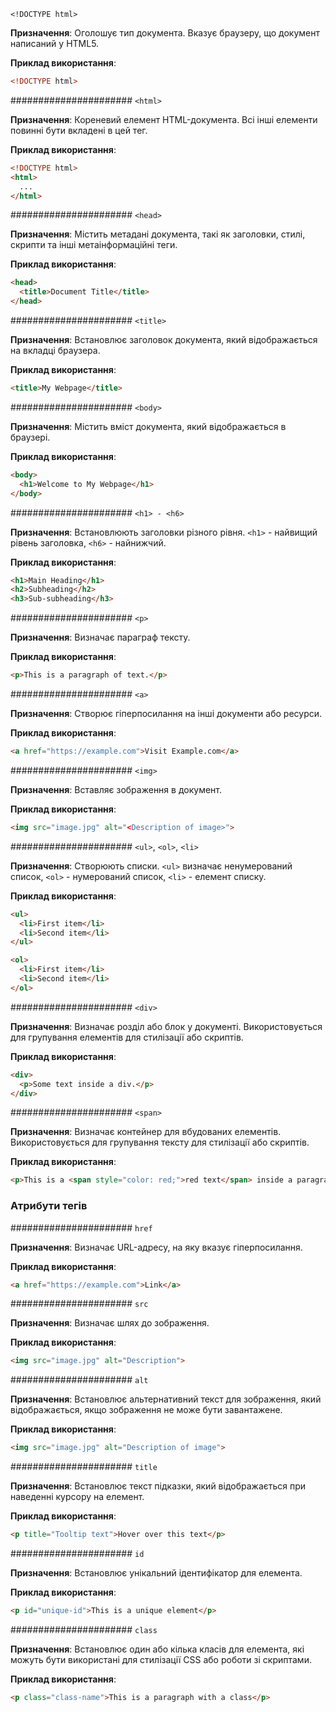 `<!DOCTYPE html>`

**Призначення**: Оголошує тип документа. Вказує браузеру, що документ написаний у HTML5.

**Приклад використання**:
```html
<!DOCTYPE html>
```

######################
 `<html>`

**Призначення**: Кореневий елемент HTML-документа. Всі інші елементи повинні бути вкладені в цей тег.

**Приклад використання**:
```html
<!DOCTYPE html>
<html>
  ...
</html>
```

######################
 `<head>`

**Призначення**: Містить метадані документа, такі як заголовки, стилі, скрипти та інші метаінформаційні теги.

**Приклад використання**:
```html
<head>
  <title>Document Title</title>
</head>
```

######################
 `<title>`

**Призначення**: Встановлює заголовок документа, який відображається на вкладці браузера.

**Приклад використання**:
```html
<title>My Webpage</title>
```

######################
 `<body>`

**Призначення**: Містить вміст документа, який відображається в браузері.

**Приклад використання**:
```html
<body>
  <h1>Welcome to My Webpage</h1>
</body>
```

######################
 `<h1> - <h6>`

**Призначення**: Встановлюють заголовки різного рівня. `<h1>` - найвищий рівень заголовка, `<h6>` - найнижчий.

**Приклад використання**:
```html
<h1>Main Heading</h1>
<h2>Subheading</h2>
<h3>Sub-subheading</h3>
```

######################
 `<p>`

**Призначення**: Визначає параграф тексту.

**Приклад використання**:
```html
<p>This is a paragraph of text.</p>
```

######################
 `<a>`

**Призначення**: Створює гіперпосилання на інші документи або ресурси.

**Приклад використання**:
```html
<a href="https://example.com">Visit Example.com</a>
```

######################
 `<img>`

**Призначення**: Вставляє зображення в документ.

**Приклад використання**:
```html
<img src="image.jpg" alt="<Description of image>">
```

######################
 `<ul>`, `<ol>`, `<li>`

**Призначення**: Створюють списки. `<ul>` визначає ненумерований список, `<ol>` - нумерований список, `<li>` - елемент списку.

**Приклад використання**:
```html
<ul>
  <li>First item</li>
  <li>Second item</li>
</ul>

<ol>
  <li>First item</li>
  <li>Second item</li>
</ol>
```

######################
 `<div>`

**Призначення**: Визначає розділ або блок у документі. Використовується для групування елементів для стилізації або скриптів.

**Приклад використання**:
```html
<div>
  <p>Some text inside a div.</p>
</div>
```

######################
 `<span>`

**Призначення**: Визначає контейнер для вбудованих елементів. Використовується для групування тексту для стилізації або скриптів.

**Приклад використання**:
```html
<p>This is a <span style="color: red;">red text</span> inside a paragraph.</p>
```

### Атрибути тегів

######################
 `href`

**Призначення**: Визначає URL-адресу, на яку вказує гіперпосилання.

**Приклад використання**:
```html
<a href="https://example.com">Link</a>
```

######################
 `src`

**Призначення**: Визначає шлях до зображення.

**Приклад використання**:
```html
<img src="image.jpg" alt="Description">
```

######################
 `alt`

**Призначення**: Встановлює альтернативний текст для зображення, який відображається, якщо зображення не може бути завантажене.

**Приклад використання**:
```html
<img src="image.jpg" alt="Description of image">
```

######################
 `title`

**Призначення**: Встановлює текст підказки, який відображається при наведенні курсору на елемент.

**Приклад використання**:
```html
<p title="Tooltip text">Hover over this text</p>
```

######################
 `id`

**Призначення**: Встановлює унікальний ідентифікатор для елемента.

**Приклад використання**:
```html
<p id="unique-id">This is a unique element</p>
```

######################
 `class`

**Призначення**: Встановлює один або кілька класів для елемента, які можуть бути використані для стилізації CSS або роботи зі скриптами.

**Приклад використання**:
```html
<p class="class-name">This is a paragraph with a class</p>
```
